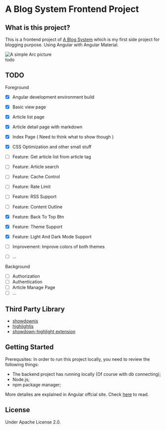 # A Blog System Frontend Project

## What is this project?
This is a frontend project of [A Blog System](https://github.com/ordinarylq/a-blog-system) which is my first side project for blogging purpose. Using Angular with Angular Material. 

![A simple Arc picture]()  
todo

## TODO
Foreground
- [X] Angular development environment build
- [X] Basic view page
- [X] Article list page
- [X] Article detail page with markdown
- [X] Index Page ( Need to think what to show though )
- [X] CSS Optimization and other small stuff
- [ ] Feature: Get article list from article tag 
- [ ] Feature: Article search
- [ ] Feature: Cache Control
- [ ] Feature: Rate Limit
- [ ] Feature: RSS Support
- [ ] Feature: Content Outline
- [X] Feature: Back To Top Btn
- [X] Feature: Theme Support
- [X] Feature: Light And Dark Mode Support
- [ ] Improvement: Improve colors of both themes
- [ ] ...


Background
- [ ] Authorization
- [ ] Authentication
- [ ] Article Manage Page
- [ ] ...

## Third Party Library
* [showdownjs](https://github.com/showdownjs/showdown)
* [highlightjs](https://github.com/highlightjs/highlight.js)
* [showdown-highlight extension](https://github.com/Bloggify/showdown-highlight)

## Getting Started
Prerequsites: 
In order to run this project locally, you need to review the following things: 
* The backend project has running locally (Of course with db connecting);
* Node.js;
* npm package manager;  

More detailes are explained in Angular offcial site. Check [here](https://angular.io/guide/setup-local#prerequisites) to read.


## License
Under Apache License 2.0.


